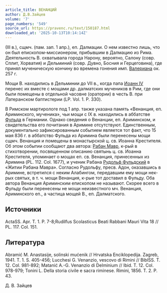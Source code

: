```yaml
---
article_title: ВЕНАНЦИЙ
author: Д.В.Зайцев
volume: '7'
page_numbers: '549'
source_url: https://pravenc.ru/text/150187.html
downloaded_at: '2025-10-13T10:14:14Z'
---
```


(III в.), сщмч. (пам. зап. 1 апр.), еп. Далмации. О нем известно лишь, что он был епископом-миссионером, прибывшим в Далмацию из Рима. Деятельность В. охватывала города Нарону, вероятно, Салону (совр. Сплит, Хорватия) и Дельминий (совр. Дувно, Босния и Герцеговина), где принял мученическую кончину во времена гонения имп. [Валериана](https://pravenc.ru/text/Валериан.html) ок. 257 г.

Мощи В. находились в Дельминии до VII в., когда папа [Иоанн IV](<https://pravenc.ru/text/Иоанн IV.html>) перенес их вместе с мощами др. далматских мучеников в Рим, где они были помещены в отдельной часовне (оратории) в честь В. при Латеранском баптистерии (LP. Vol. 1. P. 330).

В Римском мартирологе под 1 апр. также указана память «Венанция, еп. Ариминского, мученика», чьи мощи с IX в. находились в аббатстве [Фульда](https://pravenc.ru/text/Фульда.html) в Германии. Однако сведения о Венанции, еп. Ариминском, и свидетельства его почитания в Аримине отсутствуют. Единственным, документально зафиксированным событием является тот факт, что 15 мая 836 г. в аббатство Фульда из Аримина были перенесены мощи сщмч. Венанция и помещены в монастырской ц. св. Иоанна Крестителя. Об этом событии сообщают два автора: [Рабан Мавр](<https://pravenc.ru/text/Рабан Мавр.html>), к-рый в стихотворении, посвященном описанию святынь ц. св. Иоанна Крестителя, упоминает о мощах еп. св. Венанция, принесенных из Аримина (PL. 112. Col. 1677), и ученик Рабана [Рудольф Фульдский](<https://pravenc.ru/text/Рудольф Фульдский.html>) в «Житии Рабана Мавра». Согласно Рудольфу, пресв. Адон, оказавшись в Аримине, встретился с неким Алабингом, передавшим ему мощи нек-рых святых, в т. ч. мощи Венанция, к-рые тот доставил в Фульду. Оба автора Венанция Ариминским епископом не называют. Скорее всего в Фульду были перенесены не мощи неизвестного мч. Венанция, Ариминского еп., а частица мощей В., еп. Далматского.

## Источники

ActaSS. Apr. T. 1. P. 7-8;Rudilfus Scolasticus Beati Rabbani Mauri Vita 18 // PL. 117. Col. 151.

## Литература

Abramić M. Anastasije, solinski mućenik // Hrvatska Enciklopedija. Zagreb, 1941. T. 1. S. 405-456; Lucchesi G. Venanzio, vescovo di Rimini // BiblSS. T. 12. Col. 981-892; Matanić A.-G. Venanzio di Delminium // Ibid. T. 12. Col. 978-979; Tonini L. Della storia civile e sacra riminese. Rimini, 1856. T. 2. P. 43.

Д. В. Зайцев
